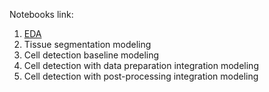 Notebooks link:

1. [EDA](https://colab.research.google.com/drive/1m-kak3zxljU7f_teOXn9Ym8xvA87zoMp?usp=sharing)
2. Tissue segmentation modeling
3. Cell detection baseline modeling
4. Cell detection with data preparation integration modeling
5. Cell detection with post-processing integration modeling
